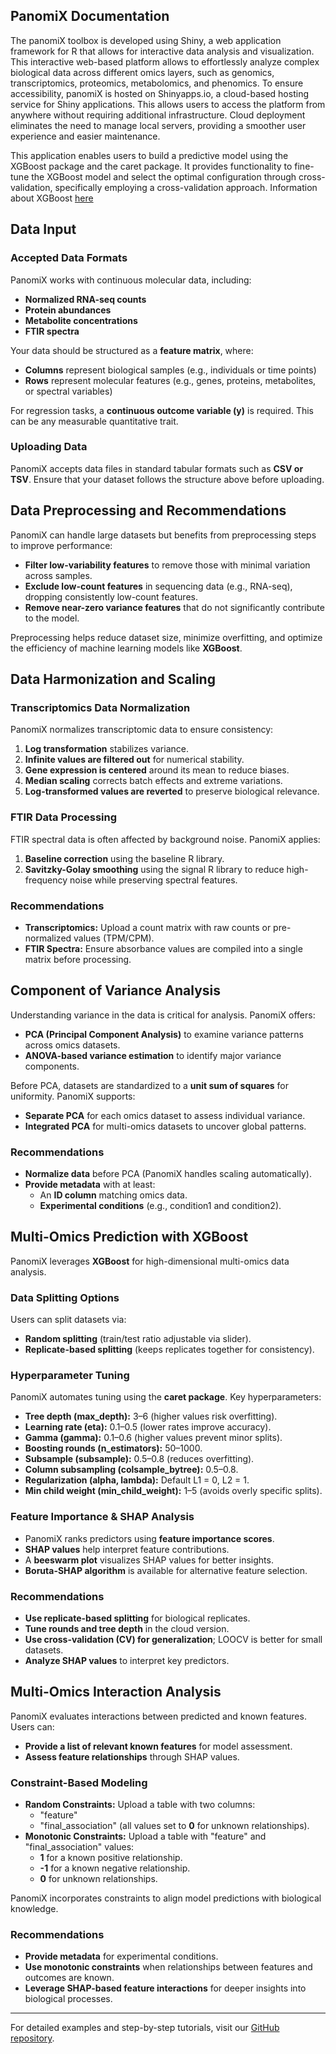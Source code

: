 ## PanomiX Documentation
The panomiX toolbox is developed using Shiny, a web application framework for R that allows for interactive data analysis and visualization. This interactive web-based platform allows to effortlessly analyze complex biological data across different omics layers, such as genomics, transcriptomics, proteomics, metabolomics, and phenomics.
To ensure accessibility, panomiX is hosted on Shinyapps.io, a cloud-based hosting service for Shiny applications. This allows users to access the platform from anywhere without requiring additional infrastructure. Cloud deployment eliminates the need to manage local servers, providing a smoother user experience and easier maintenance.

This application enables users to build a predictive model using the XGBoost package and the caret package. It provides functionality to fine-tune the XGBoost model and select the optimal configuration through cross-validation, specifically employing a cross-validation approach. Information about XGBoost <a href="https://xgboost.readthedocs.io/en/latest//">here</a>

## Data Input

### Accepted Data Formats
PanomiX works with continuous molecular data, including:
- **Normalized RNA-seq counts**
- **Protein abundances**
- **Metabolite concentrations**
- **FTIR spectra**

Your data should be structured as a **feature matrix**, where:
- **Columns** represent biological samples (e.g., individuals or time points)
- **Rows** represent molecular features (e.g., genes, proteins, metabolites, or spectral variables)

For regression tasks, a **continuous outcome variable (y)** is required. This can be any measurable quantitative trait.

### Uploading Data
PanomiX accepts data files in standard tabular formats such as **CSV or TSV**. Ensure that your dataset follows the structure above before uploading.

## Data Preprocessing and Recommendations
PanomiX can handle large datasets but benefits from preprocessing steps to improve performance:
- **Filter low-variability features** to remove those with minimal variation across samples.
- **Exclude low-count features** in sequencing data (e.g., RNA-seq), dropping consistently low-count features.
- **Remove near-zero variance features** that do not significantly contribute to the model.

Preprocessing helps reduce dataset size, minimize overfitting, and optimize the efficiency of machine learning models like **XGBoost**.

## Data Harmonization and Scaling

### Transcriptomics Data Normalization
PanomiX normalizes transcriptomic data to ensure consistency:
1. **Log transformation** stabilizes variance.
2. **Infinite values are filtered out** for numerical stability.
3. **Gene expression is centered** around its mean to reduce biases.
4. **Median scaling** corrects batch effects and extreme variations.
5. **Log-transformed values are reverted** to preserve biological relevance.

### FTIR Data Processing
FTIR spectral data is often affected by background noise. PanomiX applies:
1. **Baseline correction** using the baseline R library.
2. **Savitzky-Golay smoothing** using the signal R library to reduce high-frequency noise while preserving spectral features.

### Recommendations
- **Transcriptomics:** Upload a count matrix with raw counts or pre-normalized values (TPM/CPM).
- **FTIR Spectra:** Ensure absorbance values are compiled into a single matrix before processing.

## Component of Variance Analysis
Understanding variance in the data is critical for analysis. PanomiX offers:
- **PCA (Principal Component Analysis)** to examine variance patterns across omics datasets.
- **ANOVA-based variance estimation** to identify major variance components.

Before PCA, datasets are standardized to a **unit sum of squares** for uniformity. PanomiX supports:
- **Separate PCA** for each omics dataset to assess individual variance.
- **Integrated PCA** for multi-omics datasets to uncover global patterns.

### Recommendations
- **Normalize data** before PCA (PanomiX handles scaling automatically).
- **Provide metadata** with at least:
  - An **ID column** matching omics data.
  - **Experimental conditions** (e.g., condition1 and condition2).

## Multi-Omics Prediction with XGBoost
PanomiX leverages **XGBoost** for high-dimensional multi-omics data analysis.

### Data Splitting Options
Users can split datasets via:
- **Random splitting** (train/test ratio adjustable via slider).
- **Replicate-based splitting** (keeps replicates together for consistency).

### Hyperparameter Tuning
PanomiX automates tuning using the **caret package**. Key hyperparameters:
- **Tree depth (max_depth):** 3–6 (higher values risk overfitting).
- **Learning rate (eta):** 0.1–0.5 (lower rates improve accuracy).
- **Gamma (gamma):** 0.1–0.6 (higher values prevent minor splits).
- **Boosting rounds (n_estimators):** 50–1000.
- **Subsample (subsample):** 0.5–0.8 (reduces overfitting).
- **Column subsampling (colsample_bytree):** 0.5–0.8.
- **Regularization (alpha, lambda):** Default L1 = 0, L2 = 1.
- **Min child weight (min_child_weight):** 1–5 (avoids overly specific splits).

### Feature Importance & SHAP Analysis
- PanomiX ranks predictors using **feature importance scores**.
- **SHAP values** help interpret feature contributions.
- A **beeswarm plot** visualizes SHAP values for better insights.
- **Boruta-SHAP algorithm** is available for alternative feature selection.

### Recommendations
- **Use replicate-based splitting** for biological replicates.
- **Tune rounds and tree depth** in the cloud version.
- **Use cross-validation (CV) for generalization**; LOOCV is better for small datasets.
- **Analyze SHAP values** to interpret key predictors.

## Multi-Omics Interaction Analysis
PanomiX evaluates interactions between predicted and known features. Users can:
- **Provide a list of relevant known features** for model assessment.
- **Assess feature relationships** through SHAP values.

### Constraint-Based Modeling
- **Random Constraints:** Upload a table with two columns:
  - "feature"
  - "final_association" (all values set to **0** for unknown relationships).
- **Monotonic Constraints:** Upload a table with "feature" and "final_association" values:
  - **1** for a known positive relationship.
  - **-1** for a known negative relationship.
  - **0** for unknown relationships.

PanomiX incorporates constraints to align model predictions with biological knowledge.

### Recommendations
- **Provide metadata** for experimental conditions.
- **Use monotonic constraints** when relationships between features and outcomes are known.
- **Leverage SHAP-based feature interactions** for deeper insights into biological processes.

---
For detailed examples and step-by-step tutorials, visit our [GitHub repository](https://github.com/your-repo-link).


